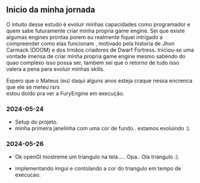 
## Inicio da minha jornada 
O intuito desse estudo é evoluir minhas capacidades como programador e quem sabe futuramente criar minha propria game engine.
Sei que existe algumas engines prontas porem eu realmente fiquei intrigado a compreender como elas funcionam , motivado pela historia de Jhon Carmack (DOOM) e dos Irmãos criadores de Dwarf Fortress.
Iniciou-se uma vontade imensa de criar minha propria game engine mesmo sabendo do quao complexo isso possa ser, tambem sei que o retorno de tudo isso valera a pena para evoluir minhas skills.

Espero que o Mateus (eu) daqui alguns anos esteja craque nessa encrenca que ele se meteu rsrs <br>
estou doido pra ver a FuryEngine em execução.


### 2024-05-24

- Setup do projeto.
- minha primeira janelinha com uma cor de fundo.. estamos evoluindo :).

### 2024-05-26

- Ok openGl mostreme um triangulo na tela..... Opa.. Ola triangulo :).

- implementando imgui e contolando a cor do triangulo em tempo de execucao.